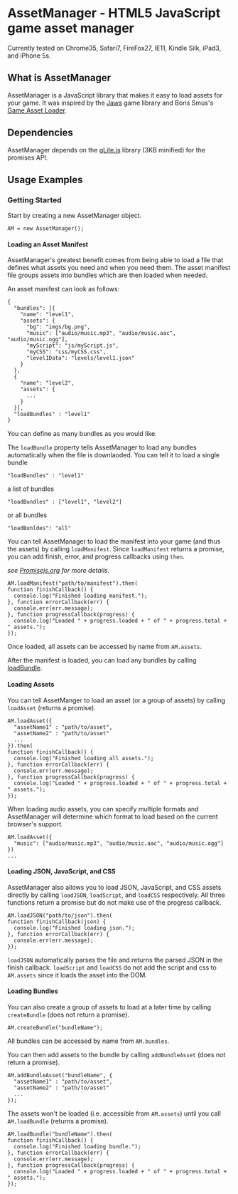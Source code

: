 AssetManager - HTML5 JavaScript game asset manager
============

Currently tested on Chrome35, Safari7, FireFox27, IE11, Kindle Silk, iPad3, and iPhone 5s.

## What is AssetManager

AssetManager is a JavaScript library that makes it easy to load assets for your game. It was inspired by the [Jaws](https://github.com/ippa/jaws) game library and Boris Smus's [Game Asset Loader](https://github.com/borismus/game-asset-loader).

## Dependencies

AssetManager depends on the [qLite.js](https://github.com/straker/qLite) library (3KB minified) for the promises API.

## Usage Examples

### Getting Started

Start by creating a new AssetManager object.

    AM = new AssetManager();

#### Loading an Asset Manifest

AssetManager's greatest benefit comes from being able to load a file that defines what assets you need and when you need them. The asset manifest file groups assets into bundles which are then loaded when needed.

An asset manifest can look as follows:

    {
      "bundles": [{
        "name": "level1",
        "assets": {
          "bg": "imgs/bg.png",
          "music": ["audio/music.mp3", "audio/music.aac", "audio/music.ogg"],
          "myScript": "js/myScript.js",
          "myCSS": "css/myCSS.css",
          "level1Data": "levels/level1.json"
        }
      },
      {
        "name": "level2",
        "assets": {
          ...
        }
      }],
      "loadBundles" : "level1"
    }

You can define as many bundles as you would like.

The `loadBundle` property tells AssetManager to load any bundles automatically when the file is downlaoded. You can tell it to load a single bundle

    "loadBundles" : "level1"

a list of bundles

    "loadBundles" : ["level1", "level2"]

or all bundles

    "loadBunldes": "all"

You can tell AssetManager to load the manifest into your game (and thus the assets) by calling `loadManifest`. Since `loadManifest` returns a promise, you can add finish, error, and progress callbacks using `then`.

*see [Promisejs.org](https://www.promisejs.org/) for more details.*

    AM.loadManifest("path/to/manifest").then(
    function finishCallback() {
      console.log("Finished loading manifest.");
    }, function errorCallback(err) {
      console.err(err.message);
    }, function progressCallback(progress) {
      console.log("Loaded " + progress.loaded + " of " + progress.total + " assets.");
    });

Once loaded, all assets can be accessed by name from `AM.assets`.

After the manifest is loaded, you can load any bundles by calling [loadBundle](#loadBundle).

#### Loading Assets

You can tell AssetManger to load an asset (or a group of assets) by calling `loadAsset` (returns a promise).

    AM.loadAsset({
      "assetName1" : "path/to/asset",
      "assetName2" : "path/to/asset"
      ...
    }).then(
    function finishCallback() {
      console.log("Finished loading all assets.");
    }, function errorCallback(err) {
      console.err(err.message);
    }, function progressCallback(progress) {
      console.log("Loaded " + progress.loaded + " of " + progress.total + " assets.");
    });

When loading audio assets, you can specify multiple formats and AssetManager will determine which format to load based on the current browser's support.

    AM.loadAsset({
      "music": ["audio/music.mp3", "audio/music.aac", "audio/music.ogg"]
    })
    ...

#### Loading JSON, JavaScript, and CSS

AssetManager also allows you to load JSON, JavaScript, and CSS assets directly by calling `loadJSON`, `loadScript`, and `loadCSS` respectively. All three functions return a promise but do not make use of the progress callback.

    AM.loadJSON("path/to/json").then(
    function finishCallback(json) {
      console.log("Finished loading json.");
    }, function errorCallback(err) {
      console.err(err.message);
    });

`loadJSON` automatically parses the file and returns the parsed JSON in the finish callback. `loadScript` and `loadCSS` do not add the script and css to `AM.assets` since it loads the asset into the DOM.

<a id="#loadBundle" name="#loadBundle"></a>
#### Loading Bundles

You can also create a group of assets to load at a later time by calling `createBundle` (does not return a promise).

    AM.createBundle("bundleName");

All bundles can be accessed by name from `AM.bundles`.

You can then add assets to the bundle by calling `addBundleAsset` (does not return a promise).

    AM.addBundleAsset("bundleName", {
      "assetName1" : "path/to/asset",
      "assetName2" : "path/to/asset"
      ...
    });

The assets won't be loaded (i.e. accessible from `AM.assets`) until you call `AM.loadBundle` (returns a promise).

    AM.loadBundle("bundleName").then(
    function finishCallback() {
      console.log("Finished loading bundle.");
    }, function errorCallback(err) {
      console.err(err.message);
    }, function progressCallback(progress) {
      console.log("Loaded " + progress.loaded + " of " + progress.total + " assets.");
    });
